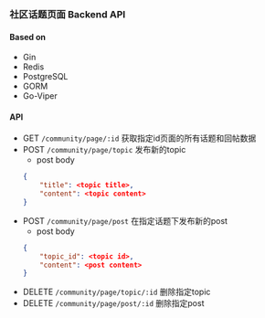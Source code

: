 ### 社区话题页面 Backend API

#### Based on
- Gin
- Redis
- PostgreSQL
- GORM
- Go-Viper

#### API
- GET ```/community/page/:id``` 获取指定id页面的所有话题和回帖数据
- POST ```/community/page/topic``` 发布新的topic
    - post body
    ```json
    {
        "title": <topic title>,
        "content": <topic content>
    }
    ```
- POST ```/community/page/post``` 在指定话题下发布新的post
    - post body 
    ```json
    {
        "topic_id": <topic id>,
        "content": <post content>
    }
    ```
- DELETE ```/community/page/topic/:id``` 删除指定topic
- DELETE ```/community/page/post/:id``` 删除指定post
